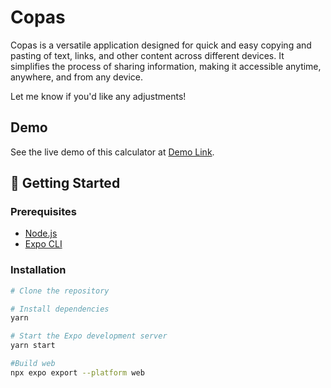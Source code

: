 # Copas 

Copas is a versatile application designed for quick and easy copying and pasting of text, links, and other content across different devices. It simplifies the process of sharing information, making it accessible anytime, anywhere, and from any device.

Let me know if you'd like any adjustments!

## Demo

See the live demo of this calculator at [Demo Link](https://copas.pro).

## 🚀 Getting Started

### Prerequisites

- [Node.js](https://nodejs.org/)
- [Expo CLI](https://expo.io/tools#cli)

### Installation

```bash
# Clone the repository

# Install dependencies
yarn

# Start the Expo development server
yarn start

#Build web
npx expo export --platform web
